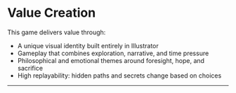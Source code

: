 # Value Creation

This game delivers value through:

- A unique visual identity built entirely in Illustrator
- Gameplay that combines exploration, narrative, and time pressure
- Philosophical and emotional themes around foresight, hope, and sacrifice
- High replayability: hidden paths and secrets change based on choices

---